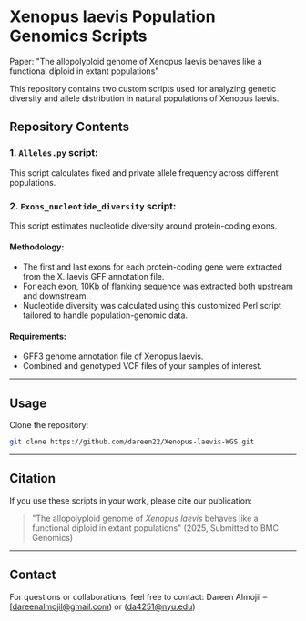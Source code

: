 # Xenopus laevis Population Genomics Scripts 

Paper:  "The allopolyploid genome of Xenopus laevis behaves like a functional diploid in extant populations"

This repository contains two custom scripts used for analyzing genetic diversity and allele distribution in natural populations of Xenopus laevis. 

## Repository Contents

### 1. `Alleles.py` script:

This script calculates fixed and private allele frequency across different populations.


### 2. `Exons_nucleotide_diversity` script:

This script estimates nucleotide diversity around protein-coding exons.

#### Methodology:

* The first and last exons for each protein-coding gene were extracted from the X. laevis GFF annotation file.
* For each exon, 10Kb of flanking sequence was extracted both upstream and downstream.
* Nucleotide diversity was calculated using this customized Perl script tailored to handle population-genomic data.

#### Requirements:

* GFF3 genome annotation file of Xenopus laevis.
* Combined and genotyped VCF files of your samples of interest.

---

## Usage

Clone the repository:

```bash
git clone https://github.com/dareen22/Xenopus-laevis-WGS.git
```

---

## Citation

If you use these scripts in your work, please cite our publication:

> "The allopolyploid genome of *Xenopus laevis* behaves like a functional diploid in extant populations" (2025, Submitted to BMC Genomics)

---

## Contact

For questions or collaborations, feel free to contact:
Dareen Almojil  – [dareenalmojil@gmail.com) or (da4251@nyu.edu)

